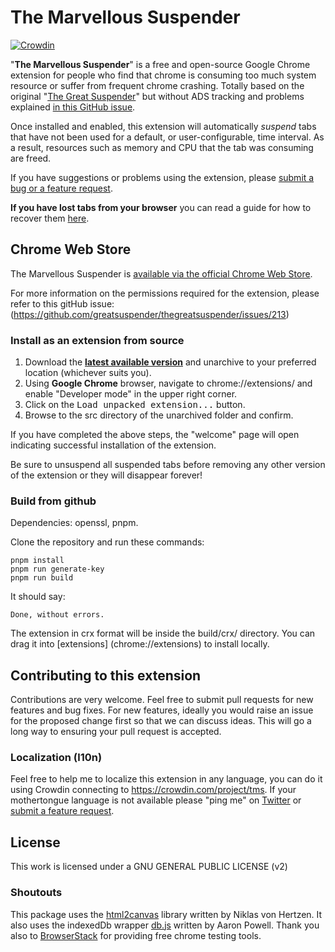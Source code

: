 # The Marvellous Suspender

[![Crowdin](https://badges.crowdin.net/tms/localized.svg)](https://crowdin.com/project/tms)

"**The Marvellous Suspender**" is a free and open-source Google Chrome extension for people who find that chrome is consuming too much system resource or suffer from frequent chrome crashing. Totally based on the original "[The Great Suspender](https://github.com/greatsuspender/thegreatsuspender)" but without ADS tracking and problems explained [in this GitHub issue](https://github.com/greatsuspender/thegreatsuspender/issues/1263).

Once installed and enabled, this extension will automatically *suspend* tabs that have not been used for a default, or user-configurable, time interval. As a result, resources such as memory and CPU that the tab was consuming are freed.

If you have suggestions or problems using the extension, please [submit a bug or a feature request](https://github.com/gioxx/MarvellousSuspender/issues/).

**If you have lost tabs from your browser** you can read a guide for how to recover them [here](https://github.com/deanoemcke/thegreatsuspender/issues/526
).

## Chrome Web Store

The Marvellous Suspender is [available via the official Chrome Web Store](https://go.gioxx.org/tgs).

For more information on the permissions required for the extension, please refer to this gitHub issue: (https://github.com/greatsuspender/thegreatsuspender/issues/213)

### Install as an extension from source

1. Download the **[latest available version](https://github.com/gioxx/MarvellousSuspender/releases)** and unarchive to your preferred location (whichever suits you).
2. Using **Google Chrome** browser, navigate to chrome://extensions/ and enable "Developer mode" in the upper right corner.
3. Click on the <kbd>Load unpacked extension...</kbd> button.
4. Browse to the src directory of the unarchived folder and confirm.

If you have completed the above steps, the "welcome" page will open indicating successful installation of the extension.

Be sure to unsuspend all suspended tabs before removing any other version of the extension or they will disappear forever!

### Build from github

Dependencies: openssl, pnpm.

Clone the repository and run these commands:
```
pnpm install
pnpm run generate-key
pnpm run build
```

It should say:
```
Done, without errors.
```

The extension in crx format will be inside the build/crx/ directory. You can drag it into [extensions] (chrome://extensions) to install locally.

## Contributing to this extension

Contributions are very welcome. Feel free to submit pull requests for new features and bug fixes. For new features, ideally you would raise an issue for the proposed change first so that we can discuss ideas. This will go a long way to ensuring your pull request is accepted.

### Localization (l10n)

Feel free to help me to localize this extension in any language, you can do it using Crowdin connecting to https://crowdin.com/project/tms. If your mothertongue language is not available please "ping me" on [Twitter](https://twitter.com/Gioxx) or [submit a feature request](https://github.com/gioxx/MarvellousSuspender/issues/).

## License

This work is licensed under a GNU GENERAL PUBLIC LICENSE (v2)

### Shoutouts

This package uses the [html2canvas](https://github.com/niklasvh/html2canvas) library written by Niklas von Hertzen.
It also uses the indexedDb wrapper [db.js](https://github.com/aaronpowell/db.js) written by Aaron Powell.
Thank you also to [BrowserStack](https://www.browserstack.com) for providing free chrome testing tools.
